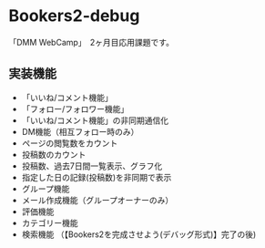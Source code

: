 # Bookers2-debug
「DMM WebCamp」　2ヶ月目応用課題です。

## 実装機能
- 「いいね/コメント機能」
- 「フォロー/フォロワー機能」
- 「いいね/コメント機能」の非同期通信化
-  DM機能（相互フォロー時のみ）
-  ページの閲覧数をカウント
-  投稿数のカウント
-  投稿数、過去7日間一覧表示、グラフ化
-  指定した日の記録(投稿数)を非同期で表示
-  グループ機能
-  メール作成機能（グループオーナーのみ）
-  評価機能
-  カテゴリー機能
-  検索機能
（【Bookers2を完成させよう(デバッグ形式)】完了の後)

